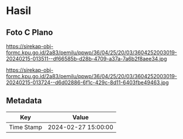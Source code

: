# Hasil

## Foto C Plano

https://sirekap-obj-formc.kpu.go.id/2a83/pemilu/ppwp/36/04/25/20/03/3604252003019-20240215-013511--df66585b-d28b-4709-a37a-7a6b2f8aee34.jpg

https://sirekap-obj-formc.kpu.go.id/2a83/pemilu/ppwp/36/04/25/20/03/3604252003019-20240215-013724--d6d02886-6f1c-429c-8d11-6403fbe49463.jpg


## Metadata

| Key        | Value               |
| ---------- | ------------------- |
| Time Stamp | 2024-02-27 15:00:00 |



